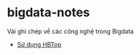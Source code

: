 # bigdata-notes
Vài ghi chép về các công nghệ trong Bigdata

- [Sử dụng HBTop](docs/hbase/hbtop-introduction.md)
